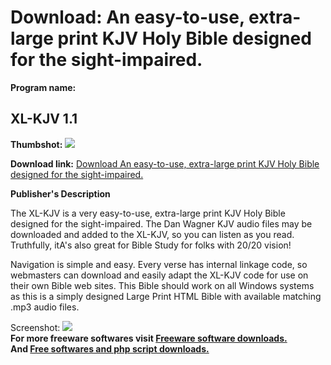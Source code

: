 # Download: An easy-to-use, extra-large print KJV Holy Bible designed for the sight-impaired.

**Program name:**

## XL-KJV 1.1

  
**Thumbshot:** ![](http://www.freewarefiles.com/screenshot/gfambiblekjv_md.gif)   
  
**Download link:** [Download An easy-to-use, extra-large print KJV Holy Bible designed for the sight-impaired.](http://freesoftwares.boysofts.com/XL-KJV_program_42275.html)  
  


**Publisher's Description**  
  


The XL-KJV is a very easy-to-use, extra-large print KJV Holy Bible designed for the sight-impaired. The Dan Wagner KJV audio files may be downloaded and added to the XL-KJV, so you can listen as you read. Truthfully, itA's also great for Bible Study for folks with 20/20 vision! 

Navigation is simple and easy. Every verse has internal linkage code, so webmasters can download and easily adapt the XL-KJV code for use on their own Bible web sites. This Bible should work on all Windows systems as this is a simply designed Large Print HTML Bible with available matching .mp3 audio files.

  
  
Screenshot: ![](http://www.freewarefiles.com/screenshot/gfambiblekjv.gif)   
**For more freeware softwares visit [Freeware software downloads.](http://freesoftwares.boysofts.com/)**   
**And [Free softwares and php script downloads.](http://www.boysofts.com/)**
